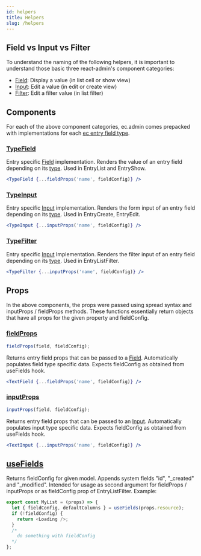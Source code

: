 ```yaml
---
id: helpers
title: Helpers
slug: /helpers
---
```


## Field vs Input vs Filter

To understand the naming of the following helpers, it is important to understand those basic three react-admin's component categories:

- [Field](https://marmelab.com/react-admin/Fields.html): Display a value (in list cell or show view)
- [Input](https://marmelab.com/react-admin/Inputs.html): Edit a value (in edit or create view)
- [Filter](https://marmelab.com/react-admin/List.html#filtering-the-list): Edit a filter value (in list filter)

## Components

For each of the above component categories, ec.admin comes prepacked with implementations for each [ec entry field type](https://doc.entrecode.de/data_manager/#field-data-types).

### [TypeField](https://github.com/entrecode/ec.admin/blob/master/src/fields/TypeField.tsx)

Entry specific [Field](https://marmelab.com/react-admin/Fields.html) implementation. Renders the value of an entry field depending on its [type](https://doc.entrecode.de/data_manager/#field-data-types). Used in EntryList and EntryShow.

```jsx
<TypeField {...fieldProps('name', fieldConfig)} />
```

### [TypeInput](https://github.com/entrecode/ec.admin/blob/master/src/inputs/TypeInput.tsx)

Entry specific [Input](https://marmelab.com/react-admin/Inputs.html) implementation. Renders the form input of an entry field depending on its [type](https://doc.entrecode.de/data_manager/#field-data-types). Used in EntryCreate, EntryEdit.

```jsx
<TypeInput {...inputProps('name', fieldConfig)} />
```

### [TypeFilter](https://github.com/entrecode/ec.admin/blob/master/src/filters/TypeFilter.tsx)

Entry specific [Input](https://marmelab.com/react-admin/Inputs.html) Implementation. Renders the filter input of an entry field depending on its [type](https://doc.entrecode.de/data_manager/#field-data-types). Used in EntryListFilter.

```jsx
<TypeFilter {...inputProps('name', fieldConfig)} />
```

## Props

In the above components, the props were passed using spread syntax and inputProps / fieldProps methods. These functions essentially return objects that have all props for the given property and fieldConfig.

### [fieldProps](https://github.com/entrecode/ec.admin/blob/master/src/fields/fieldProps.tsx)

```ts
fieldProps(field, fieldConfig);
```

Returns entry field props that can be passed to a [Field](https://marmelab.com/react-admin/Fields.html).
Automatically populates field type specific data. Expects fieldConfig as obtained from useFields hook.

```jsx
<TextField {...fieldProps('name', fieldConfig)} />
```

### [inputProps](https://github.com/entrecode/ec.admin/blob/master/src/inputs/inputProps.tsx)

```ts
inputProps(field, fieldConfig);
```

Returns entry field props that can be passed to an [Input](https://marmelab.com/react-admin/Inputs.html).
Automatically populates input type specific data. Expects fieldConfig as obtained from useFields hook.

```jsx
<TextInput {...inputProps('name', fieldConfig)} />
```

## [useFields](https://github.com/entrecode/ec.admin/blob/master/src/hooks/useFields.tsx)

Returns fieldConfig for given model. Appends system fields "id", "\_created" and "\_modified".
Intended for usage as second argument for fieldProps / inputProps or as fieldConfig prop of EntryListFilter. Example:

<!-- TODO: rename to useModelConfig? useFields maybe confusing as it can be used with fields and inputs. -->

```js
export const MyList = (props) => {
  let { fieldConfig, defaultColumns } = useFields(props.resource);
  if (!fieldConfig) {
    return <Loading />;
  }
  /*
    do something with fieldConfig
  */
};
```
